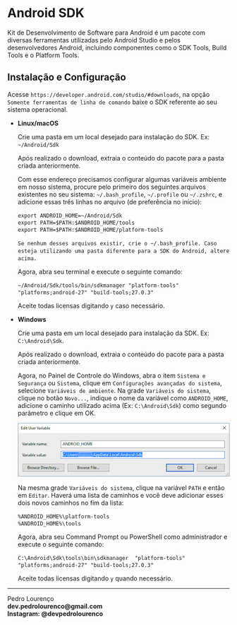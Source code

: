 # Android SDK

Kit de Desenvolvimento de Software para Android é um pacote com diversas ferramentas utilizadas pelo Android Studio e pelos desenvolvedores Android, incluindo componentes como o SDK Tools, Build Tools e o Platform Tools.

## Instalação e Configuração

Acesse `https://developer.android.com/studio/#downloads`, na opção `Somente ferramentas de linha de comando` baixe o SDK referente ao seu sistema operacional.

- **Linux/macOS**

  Crie uma pasta em um local desejado para instalação do SDK. Ex: `~/Android/Sdk`

  Após realizado o download, extraia o conteúdo do pacote para a pasta criada anteriormente.

  Com esse endereço precisamos configurar algumas variáveis ambiente em nosso sistema, procure pelo primeiro dos seguintes arquivos existentes no seu sistema: `~/.bash_profile`, `~/.profile` ou `~/.zshrc`, e adicione essas três linhas no arquivo (de preferência no início):

  ```
  export ANDROID_HOME=~/Android/Sdk
  export PATH=$PATH:$ANDROID_HOME/tools
  export PATH=$PATH:$ANDROID_HOME/platform-tools
  ```

  `Se nenhum desses arquivos existir, crie o ~/.bash_profile. Caso esteja utilizando uma pasta diferente para a SDK do Android, altere acima.`

  Agora, abra seu terminal e execute o seguinte comando:

  ```
  ~/Android/Sdk/tools/bin/sdkmanager "platform-tools" "platforms;android-27" "build-tools;27.0.3"
  ```

  Aceite todas licensas digitando `y` caso necessário.

- **Windows**

  Crie uma pasta em um local desejado para instalação da SDK. Ex: `C:\Android\Sdk`.

  Após realizado o download, extraia o conteúdo do pacote para a pasta criada anteriormente.

  Agora, no Painel de Controle do Windows, abra o item `Sistema e Segurança` ou `Sistema`, clique em `Configurações avançadas do sistema`, selecione `Variáveis de ambiente`. Na grade `Variáveis do sistema`, clique no botão `Novo...`, indique o nome da variável como `ANDROID_HOME`, adicione o caminho utilizado acima (Ex: `C:\Android\Sdk`) como segundo parâmetro e clique em OK.

  ![Android SDK 1](/assets/android-sdk/1.png)

  Na mesma grade `Variáveis do sistema`, clique na variável `PATH` e então em `Editar`. Haverá uma lista de caminhos e você deve adicionar esses dois novos caminhos no fim da lista:

  ```
  %ANDROID_HOME%\platform-tools
  %ANDROID_HOME%\tools
  ```

  Agora, abra seu Command Prompt ou PowerShell como administrador e execute o seguinte comando:

  ```
  C:\Android\Sdk\tools\bin\sdkmanager  "platform-tools" "platforms;android-27" "build-tools;27.0.3"
  ```

  Aceite todas licensas digitando `y` quando necessário.


<hr>
<stong>Pedro Lourenço</strong><br>
<Strong>dev.pedrolourenco@gmail.com</strong><br>
<Strong>Instagram: @devpedrolourenco</strong>